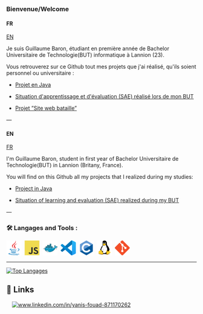 ### Bienvenue/Welcome

<!--
**MrIdez/MrIdez** is a ✨ _special_ ✨ repository because its `README.md` (this file) appears on your GitHub profile.

Here are some ideas to get you started:

- 🔭 I’m currently working on ...
- 🌱 I’m currently learning ...
- 👯 I’m looking to collaborate on ...
- 🤔 I’m looking for help with ...
- 💬 Ask me about ...
- 📫 How to reach me: ...
- 😄 Pronouns: ...
- ⚡ Fun fact: ...
-->

#### FR
[EN](#en-) 

Je suis Guillaume Baron, étudiant en première année de Bachelor Universitaire de Technologie(BUT) informatique à Lannion (23).

Vous retrouverez sur ce Github tout mes projets que j'ai réalisé, qu'ils soient personnel ou universitaire :
<!-- * Projet en Python (

  
-->
* [Projet en Java](https://github.com/MrIdez/Projet_Java)

* [Situation d'apprentissage et d'évaluation (SAE) réalisé lors de mon BUT](https://github.com/MrIdez/SAE)

* [Projet ”Site web bataille”](https://github.com/MrIdez/Bataille_React)

—

#### EN 
[FR](#FR)

I'm Guillaume Baron, student in first year of  Bachelor Universitaire de Technologie(BUT) in Lannion (Britany, France).

  
You will find on this Github all my projects that I realized during my studies:

<!--
* Project in Python

* Web project -->

* [Project in Java](https://github.com/MrIdez/Projet_Java)

* [Situation of learning and evaluation (SAE) realized during my BUT](https://github.com/MrIdez/SAE)



—

### :hammer_and_wrench: Langages and Tools :
<div>
  <img src="https://github.com/devicons/devicon/blob/master/icons/java/java-original.svg" title="Java" alt="Java" width="40" height="40"/>&nbsp;
  <img src="https://github.com/devicons/devicon/blob/master/icons/javascript/javascript-original.svg" title="JavaScript" alt="JavaScript" width="40" height="40"/>&nbsp;
  <img src="https://github.com/devicons/devicon/blob/master/icons/docker/docker-original.svg" title="Docker" alt="Docker" width="40" height="40"/>&nbsp;
  <img src="https://github.com/devicons/devicon/blob/master/icons/vscode/vscode-original.svg" title="Visual Studio Code" alt="Visual Studio Code" width="40" height="40"/>&nbsp;
  <img src="https://github.com/devicons/devicon/blob/master/icons/c/c-original.svg" title="C" alt="C" width="40" height="40"/>&nbsp;
  <img src="https://github.com/devicons/devicon/blob/master/icons/linux/linux-original.svg" title="Linux" alt="Linux" width="40" height="40"/>&nbsp;
  <img src="https://github.com/devicons/devicon/blob/master/icons/git/git-original.svg" title="Git" alt="Git" width="40" height="40"/>&nbsp;
</div>

---


[![Top Langages](https://github-readme-stats.vercel.app/api/top-langs/?username=MrIdez)](https://github.com/anuraghazra/github-readme-stats)


## 🔗 Links
<a href="https://www.linkedin.com/in/guillaume-baron-695223269/" target="blank" style="margin-left:15px"><img align="center" src="https://raw.githubusercontent.com/rahuldkjain/github-profile-readme-generator/master/src/images/icons/Social/linked-in-alt.svg" alt="www.linkedin.com/in/yanis-fouad-871170262" height="30" width="30" /></a>
